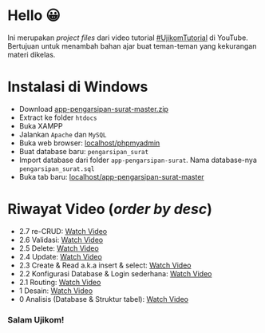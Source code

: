 # Hello 😀
Ini merupakan *project files* dari video tutorial [#UjikomTutorial](https://www.youtube.com/playlist?list=PLSCLBARdXrOw_XYhxNf_fF0RQk2moFCel) di YouTube. Bertujuan untuk menambah bahan ajar buat teman-teman yang kekurangan materi dikelas.

# Instalasi di Windows
* Download [app-pengarsipan-surat-master.zip](https://github.com/HilmiZul/app-pengarsipan-surat/archive/master.zip)
* Extract ke folder ```htdocs```
* Buka XAMPP
* Jalankan ```Apache``` dan ```MySQL```
* Buka web browser: [localhost/phpmyadmin](http://localhost/phpmyadmin)
* Buat database baru: ```pengarsipan_surat```
* Import database dari folder ```app-pengarsipan-surat```. Nama database-nya ```pengarsipan_surat.sql```
* Buka tab baru: [localhost/app-pengarsipan-surat-master](http://localhost/app-pengarsipan-surat-master)

# Riwayat Video (*order by desc*)
* 2.7 re-CRUD: [Watch Video](https://youtu.be/RK2mM3MMneU)
* 2.6 Validasi: [Watch Video](https://youtu.be/jyUvAFD-p3o)
* 2.5 Delete: [Watch Video](https://youtu.be/VP6ZN1cWaOc)
* 2.4 Update: [Watch Video](https://youtu.be/q8VLZ-3eR2M)
* 2.3 Create & Read a.k.a insert & select: [Watch Video](https://youtu.be/51fYypHQgNg)
* 2.2 Konfigurasi Database & Login sederhana: [Watch Video](https://www.youtube.com/watch?v=TpRCZDpEjY8)
* 2.1 Routing: [Watch Video](https://www.youtube.com/watch?v=BUAOhfJEXXY)
* 1 Desain: [Watch Video](https://www.youtube.com/watch?v=Z6AiP0p34gM)
* 0 Analisis (Database & Struktur tabel): [Watch Video](https://www.youtube.com/watch?v=eb8tzQKV_po)

### Salam Ujikom!
